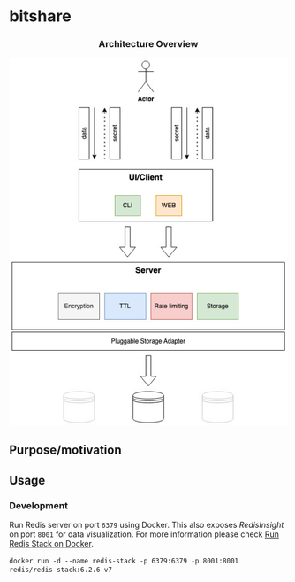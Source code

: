 # bitshare

<h3 align="center">Architecture Overview</h3>
<p align="center">
    <img src="/assets/images/schema.jpg">
</p>

## Purpose/motivation



## Usage

### Development

Run Redis server on port `6379` using Docker. This also exposes _RedisInsight_ on port `8001` for data visualization.
For more information please check [Run Redis Stack on Docker](https://redis.io/docs/stack/get-started/install/docker/).

```shell
docker run -d --name redis-stack -p 6379:6379 -p 8001:8001 redis/redis-stack:6.2.6-v7
```

